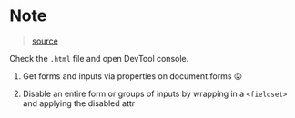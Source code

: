 Note
===

> [source](https://twitter.com/wesbos/status/868142797936877569)

Check the `.html` file and open DevTool console.

1. Get forms and inputs via properties on document.forms 😜

2. Disable an entire form or groups of inputs by wrapping in a `<fieldset>` and applying the disabled attr
